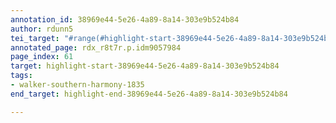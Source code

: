 ```yaml
---
annotation_id: 38969e44-5e26-4a89-8a14-303e9b524b84
author: rdunn5
tei_target: "#range(#highlight-start-38969e44-5e26-4a89-8a14-303e9b524b84, #highlight-end-38969e44-5e26-4a89-8a14-303e9b524b84)"
annotated_page: rdx_r8t7r.p.idm9057984
page_index: 61
target: highlight-start-38969e44-5e26-4a89-8a14-303e9b524b84
tags:
- walker-southern-harmony-1835
end_target: highlight-end-38969e44-5e26-4a89-8a14-303e9b524b84

---
```

